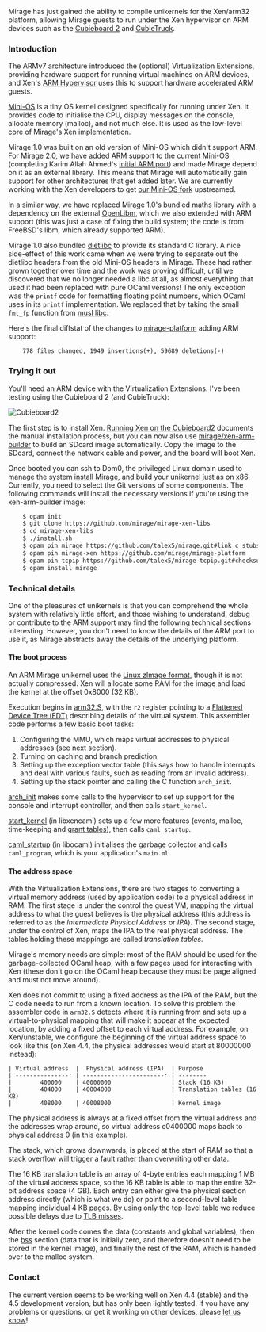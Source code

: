 Mirage has just gained the ability to compile unikernels for the Xen/arm32
platform, allowing Mirage guests to run under the Xen hypervisor on ARM
devices such as the [Cubieboard 2][] and [CubieTruck][].

[cubieboard 2]: http://cubietruck.com/collections/frontpage/products/cubieboard2-allwinner-a20-arm-cortex-a7-dual-core-development-boar
[cubietruck]: http://cubietruck.com/collections/frontpage/products/cubietruck-cubieboard3-cortex-a7-dual-core-2gb-ram-8gb-flash-with-wifi-bt


### Introduction

The ARMv7 architecture introduced the (optional) Virtualization Extensions,
providing hardware support for running virtual machines on ARM devices, and
Xen's [ARM Hypervisor][xen-arm] uses this to support hardware accelerated
ARM guests.

[Mini-OS][mini-os] is a tiny OS kernel designed specifically for running
under Xen. It provides code to initialise the CPU, display messages on the
console, allocate memory (malloc), and not much else. It is used as the
low-level core of Mirage's Xen implementation.

Mirage 1.0 was built on an old version of Mini-OS which didn't support ARM.
For Mirage 2.0, we have added ARM support to the current Mini-OS (completing
Karim Allah Ahmed's [initial ARM port][karim-minios]) and made Mirage depend
on it as an external library.
This means that Mirage will automatically gain support for other
architectures that get added later.
We are currently working with the Xen developers to get
[our Mini-OS fork][tal-minios] upstreamed.

[xen-arm]: http://www.xenproject.org/developers/teams/arm-hypervisor.html
[mini-os]: http://wiki.xen.org/wiki/Mini-OS
[karim-minios]: http://lists.xen.org/archives/html/xen-devel/2014-01/msg00249.html
[tal-minios]: https://github.com/talex5/xen

In a similar way, we have replaced Mirage 1.0's bundled maths library with a
dependency on the external
[OpenLibm](https://github.com/JuliaLang/openlibm), which we also extended
with ARM support (this was just a case of fixing the build system; the code
is from FreeBSD's libm, which already supported ARM).

Mirage 1.0 also bundled [dietlibc][] to provide its standard C library.
A nice side-effect of this work came when we were trying to separate out the
dietlibc headers from the old Mini-OS headers in Mirage.
These had rather grown together over time and the work was proving
difficult, until we discovered that we no longer needed a libc at all, as
almost everything that used it had been replaced with pure OCaml versions!
The only exception was the `printf` code for formatting floating point
numbers, which OCaml uses in its `printf` implementation.
We replaced that by taking the small `fmt_fp` function from
[musl libc][musl].

Here's the final diffstat of the changes to [mirage-platform][] adding ARM
support:
```
    778 files changed, 1949 insertions(+), 59689 deletions(-)
```

[dietlibc]: http://www.fefe.de/dietlibc/
[musl]: http://www.musl-libc.org/
[mirage-platform]: https://github.com/mirage/mirage-platform


### Trying it out

You'll need an ARM device with the Virtualization Extensions.
I've been testing using the Cubieboard 2 (and CubieTruck):

![Cubieboard2](/graphics/Cubieboard2.jpg)

The first step is to install Xen.
[Running Xen on the Cubieboard2](http://openmirage.org/wiki/xen-on-cubieboard2)
documents the manual installation process, but you can now also use
[mirage/xen-arm-builder](https://github.com/mirage/xen-arm-builder) to build
an SDcard image automatically.
Copy the image to the SDcard, connect the network cable and power, and the
board will boot Xen.

Once booted you can ssh to Dom0, the privileged Linux domain used to manage
the system [install Mirage][mirage-install], and build your unikernel just
as on x86.
Currently, you need to select the Git versions of some components.
The following commands will install the necessary versions if you're using
the xen-arm-builder image:

```bash
    $ opam init
    $ git clone https://github.com/mirage/mirage-xen-libs
    $ cd mirage-xen-libs
    $ ./install.sh
    $ opam pin mirage https://github.com/talex5/mirage.git#link_c_stubs
    $ opam pin mirage-xen https://github.com/mirage/mirage-platform
    $ opam pin tcpip https://github.com/talex5/mirage-tcpip.git#checksum
    $ opam install mirage
```

[mirage-install]: http://openmirage.org/wiki/install

### Technical details

One of the pleasures of unikernels is that you can comprehend the whole
system with relatively little effort, and
those wishing to understand, debug or contribute to the ARM support may find
the following technical sections interesting.
However, you don't need to know the details of the ARM port to use it,
as Mirage abstracts away the details of the underlying platform.

#### The boot process

An ARM Mirage unikernel uses the [Linux zImage format][zImage], though it is
not actually compressed. Xen will allocate some RAM for the image and load
the kernel at the offset 0x8000 (32 KB).

Execution begins in [arm32.S][], with the `r2` register pointing to a
[Flattened Device Tree (FDT)][fdt] describing details of the virtual system.
This assembler code performs a few basic boot tasks:

1. Configuring the MMU, which maps virtual addresses to physical addresses (see next section).
2. Turning on caching and branch prediction.
3. Setting up the exception vector table (this says how to handle interrupts and deal with various faults, such as reading from an invalid address).
4. Setting up the stack pointer and calling the C function `arch_init`.

<a href='https://github.com/talex5/xen/blob/cde4b7e14b0aeedcdc006b0622905b7af2665c77/extras/mini-os/arch/arm/setup.c#L74'>arch_init</a> makes some calls to the hypervisor to set up support for the console and interrupt controller, and then calls `start_kernel`.

<a href='https://github.com/mirage/mirage-platform/blob/b0a027d4486230ce6e1e8fd0e7354b17e9c388f5/xen/runtime/xencaml/main.c#L57'>start_kernel</a> (in libxencaml) sets up a few more features (events, malloc, time-keeping and [grant tables][]), then calls `caml_startup`.

<a href='https://github.com/mirage/mirage-platform/blob/b0a027d4486230ce6e1e8fd0e7354b17e9c388f5/xen/runtime/ocaml/startup.c#L202'>caml_startup</a> (in libocaml) initialises the garbage collector and calls `caml_program`, which is your application's `main.ml`.

[fdt]: http://www.devicetree.org
[arm32.S]: https://github.com/talex5/xen/blob/cde4b7e14b0aeedcdc006b0622905b7af2665c77/extras/mini-os/arch/arm/arm32.S#L8
[zImage]: http://www.simtec.co.uk/products/SWLINUX/files/booting_article.html
[grant tables]: http://wiki.xen.org/wiki/Grant_Table

#### The address space

With the Virtualization Extensions, there are two stages to converting a
virtual memory address (used by application code) to a physical address in
RAM.
The first stage is under the control the guest VM, mapping the virtual
address to what the guest believes is the physical address (this address is
referred to as the *Intermediate Physical Address* or *IPA*).
The second stage, under the control of Xen, maps the IPA to the real
physical address.
The tables holding these mappings are called *translation tables*.

Mirage's memory needs are simple: most of the RAM should be used for the
garbage-collected OCaml heap, with a few pages used for interacting with Xen
(these don't go on the OCaml heap because they must be page aligned and must not move around).

Xen does not commit to using a fixed address as the IPA of the RAM, but the
C code needs to run from a known location. To solve this problem the
assembler code in `arm32.S` detects where it is running from and sets up a
virtual-to-physical mapping that will make it appear at the expected
location, by adding a fixed offset to each virtual address.
For example, on Xen/unstable, we configure the beginning of the virtual
address space to look like this (on Xen 4.4, the physical addresses would
start at 80000000 instead):

```
| Virtual address  |  Physical address (IPA)  | Purpose
| ---------------: | -----------------------: | --------
|        400000    | 40000000                 | Stack (16 KB)
|        404000    | 40004000                 | Translation tables (16 KB)
|        408000    | 40008000                 | Kernel image
```

The physical address is always at a fixed offset from the virtual address and
the addresses wrap around, so virtual address c0400000 maps back to physical
address 0 (in this example).

The stack, which grows downwards, is placed at the start of RAM so that a
stack overflow will trigger a fault rather than overwriting other data.

The 16 KB translation table is an array of 4-byte entries each mapping 1 MB
of the virtual address space, so the 16 KB table is able to map the entire
32-bit address space (4 GB). Each entry can either give the physical section
address directly (which is what we do) or point to a second-level table
mapping individual 4 KB pages. By using only the top-level table we reduce
possible delays due to [TLB misses][TLB].

[TLB]: http://en.wikipedia.org/wiki/Translation_lookaside_buffer

After the kernel code comes the data (constants and global variables), then
the [bss](http://en.wikipedia.org/wiki/.bss) section (data that is initially
zero, and therefore doesn't need to be stored in the kernel image),
and finally the rest of the RAM, which is handed over to the malloc system.

### Contact

The current version seems to be working well on Xen 4.4 (stable) and the 4.5
development version,
but has only been lightly tested.
If you have any problems or questions, or get it working on other devices,
please [let us know][contact]!

[contact]: http://openmirage.org/community/
